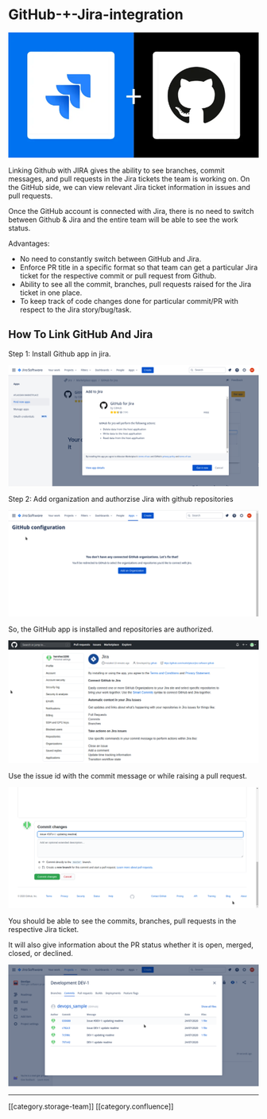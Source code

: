 # GitHub-+-Jira-integration

![](<../../../../../.gitbook/assets/image-20200725-075543 (1).png>)

Linking Github with JIRA gives the ability to see branches, commit messages, and pull requests in the Jira tickets the team is working on. On the GitHub side, we can view relevant Jira ticket information in issues and pull requests.

Once the GitHub account is connected with Jira, there is no need to switch between Github & Jira and the entire team will be able to see the work status.

Advantages:

* No need to constantly switch between GitHub and Jira.
* Enforce PR title in a specific format so that team can get a particular Jira ticket for the respective commit or pull request from Github.
* Ability to see all the commit, branches, pull requests raised for the Jira ticket in one place.
* To keep track of code changes done for particular commit/PR with respect to the Jira story/bug/task.

## How To Link GitHub And Jira

Step 1: Install Github app in jira.

![](<../../../../../.gitbook/assets/image-20200810-130529 (1).png>)

Step 2: Add organization and authorzise Jira with github repositories

![](<../../../../../.gitbook/assets/image-20200810-130831 (1).png>)

So, the GitHub app is installed and repositories are authorized.

![](<../../../../../.gitbook/assets/image-20200810-130848 (1).png>)

Use the issue id with the commit message or while raising a pull request.

![](<../../../../../.gitbook/assets/image-20200810-131157 (1).png>)

You should be able to see the commits, branches, pull requests in the respective Jira ticket.

It will also give information about the PR status whether it is open, merged, closed, or declined.

![](<../../../../../.gitbook/assets/image-20200810-131417 (1).png>)

***

\[\[category.storage-team]] \[\[category.confluence]]
